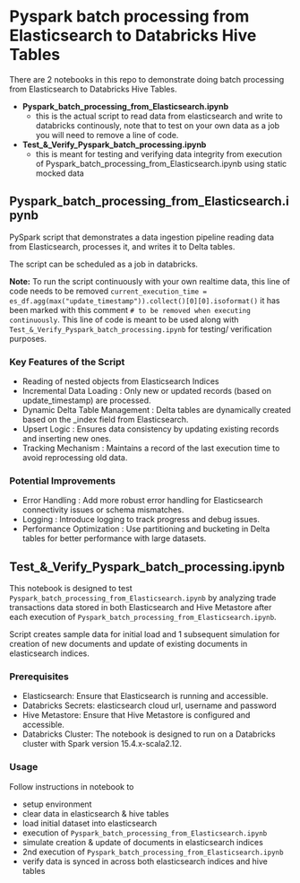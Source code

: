 # Pyspark batch processing from Elasticsearch to Databricks Hive Tables
There are 2 notebooks in this repo to demonstrate doing batch processing from Elasticsearch to Databricks Hive Tables.
- __Pyspark_batch_processing_from_Elasticsearch.ipynb__
  - this is the actual script to read data from elasticsearch and write to databricks continously, note that to test on your own data as a job you will need to remove a line of code.
- **Test_&_Verify_Pyspark_batch_processing.ipynb**
  - this is meant for testing and verifying data integrity from execution of Pyspark_batch_processing_from_Elasticsearch.ipynb using static mocked data

## Pyspark_batch_processing_from_Elasticsearch.ipynb
PySpark script that demonstrates a data ingestion pipeline reading data from Elasticsearch, processes it, and writes it to Delta tables.

The script can be scheduled as a job in databricks. 

__Note:__
To run the script continuously with your own realtime data, this line of code needs to be removed `current_execution_time = es_df.agg(max("update_timestamp")).collect()[0][0].isoformat()` it has been marked with this comment `# to be removed when executing continuously`. This line of code is meant to be used along with `Test_&_Verify_Pyspark_batch_processing.ipynb` for testing/ verification purposes.

### Key Features of the Script
- Reading of nested objects from Elasticsearch Indices
- Incremental Data Loading : Only new or updated records (based on update_timestamp) are processed.
- Dynamic Delta Table Management : Delta tables are dynamically created based on the _index field from Elasticsearch.
- Upsert Logic : Ensures data consistency by updating existing records and inserting new ones.
- Tracking Mechanism : Maintains a record of the last execution time to avoid reprocessing old data.

### Potential Improvements
- Error Handling : Add more robust error handling for Elasticsearch connectivity issues or schema mismatches.
- Logging : Introduce logging to track progress and debug issues.
- Performance Optimization : Use partitioning and bucketing in Delta tables for better performance with large datasets.

## Test_&_Verify_Pyspark_batch_processing.ipynb
This notebook is designed to test `Pyspark_batch_processing_from_Elasticsearch.ipynb` by analyzing trade transactions data stored in both Elasticsearch and Hive Metastore after each execution of `Pyspark_batch_processing_from_Elasticsearch.ipynb`.

Script creates sample data for initial load and 1 subsequent simulation for creation of new documents and update of existing documents in elasticsearch indices. 

### Prerequisites
- Elasticsearch: Ensure that Elasticsearch is running and accessible.
- Databricks Secrets: elasticsearch cloud url, username and password
- Hive Metastore: Ensure that Hive Metastore is configured and accessible.
- Databricks Cluster: The notebook is designed to run on a Databricks cluster with Spark version 15.4.x-scala2.12.

### Usage
Follow instructions in notebook to
- setup environment
- clear data in elasticsearch & hive tables
- load initial dataset into elasticsearch
- execution of `Pyspark_batch_processing_from_Elasticsearch.ipynb`
- simulate creation & update of documents in elasticsearch indices
- 2nd execution of `Pyspark_batch_processing_from_Elasticsearch.ipynb`
- verify data is synced in across both elasticsearch indices and hive tables

